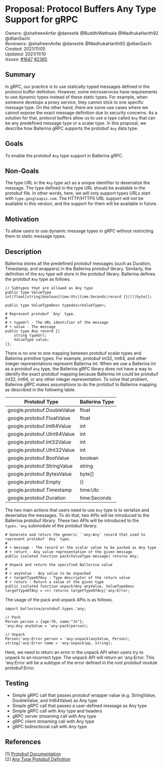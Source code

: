 # Proposal: Protocol Buffers Any Type Support for gRPC

_Owners_: @shafreenAnfar @daneshk @BuddhiWathsala @MadhukaHarith92 @dilanSachi  
_Reviewers_: @shafreenAnfar @daneshk @MadhukaHarith92 @dilanSachi  
_Created_: 2021/11/05   
_Updated_: 2021/11/10  
_Issues_: [#1647](https://github.com/ballerina-platform/ballerina-standard-library/issues/1647)  [#2365](https://github.com/ballerina-platform/ballerina-standard-library/issues/2365)  

## Summary
In gRPC, our practice is to use statically-typed messages defined in the protocol buffer definition. However, some microservices have requirements to use dynamic types instead of these static types. For example, when someone develops a proxy service, they cannot stick to one specific message type. On the other hand, there are some use cases where we cannot expose the exact message definition due to security concerns. As a solution for that, protocol buffers allow us to use a type called `Any` that can be any predefined message type or a scalar type. In this proposal, we describe how Ballerina gRPC supports the protobuf `Any` data type.

## Goals
To enable the protobuf `Any` type support in Ballerina gRPC.

## Non-Goals
The type URL in the `Any` type act as a unique identifier to deserialize the message. The type defined in the type URL should be available in the protobuf file. In other words, here, we will only support types URLs start with `type.googleapis.com`. The HTTP/HTTPS URL support will not be available in this version, and the support for them will be available in future.

## Motivation
To allow users to use dynamic message types in gRPC without restricting them to static message types.

## Description
Ballerina stores all the predefined protobuf messages (such as Duration, Timestamp, and wrappers) in the Ballerina protobuf library. Similarly, the definition of the `Any` type will store in the protobuf library. Ballerina defines the protobuf `Any` type as follows.

```ballerina
// Subtypes that are allowed as Any type
public type ValueType int|float|string|boolean|time:Utc|time:Seconds|record {}|()|byte[];

public type ValueTypeDesc typedesc<ValueType>;

# Represent protobuf `Any` type.
#
# + typeUrl - The URL identifier of the message  
# + value - The message  
public type Any record {|
    string typeUrl;
    ValueType value;
|};
```

There is no one to one mapping between protobuf scalar types and Ballerina primitive types. For example, protobuf int32, int64, and other integer representations represent Ballerina int. When we use a Ballerina int as a protobuf `Any` type, the Ballerina gRPC library does not have a way to identify the exact protobuf mapping because Ballerina int could be protobuf int32, int64, or any other integer representation. To solve that problem, Ballerina gRPC makes assumptions to do the protobuf to Ballerina mapping as described in the following table.

|Protobuf Type|Ballerina Type|
|---|---|
|google.protobuf.DoubleValue|float|
|google.protobuf.FloatValue|float|
|google.protobuf.Int64Value|int|
|google.protobuf.UInt64Value|int|
|google.protobuf.Int32Value|int|
|google.protobuf.UInt32Value|int|
|google.protobuf.BoolValue|boolean|
|google.protobuf.StringValue|string|
|google.protobuf.BytesValue|byte[]|
|google.protobuf.Empty|()|
|google.protobuf.Timestamp|time:Utc|
|google.protobuf.Duration|time:Seconds|

The two main actions that users need to use `Any` type is to serialize and deserialize the messages. To do that, two APIs will be introduced to the Ballerina protobuf library. These two APIs will be introduced to the `types.'any` submodule of the protobuf library.

```ballerina
# Generate and return the generic `'any:Any` record that used to represent protobuf `Any` type.
#
# + message - The record or the scalar value to be packed as Any type
# + return - Any value representation of the given message  
public isolated function pack(ValueType message) returns Any;

# Unpack and return the specified Ballerina value
#
# + anyValue - Any value to be unpacked
# + targetTypeOfAny - Type descriptor of the return value
# + return - Return a value of the given type  
public isolated function unpack(Any anyValue, ValueTypeDesc targetTypeOfAny = <>) returns targetTypeOfAny|'any:Error;
```

The usage of the pack and unpack APIs is as follows.

```ballerina
import ballerina/protobuf.types.'any;

// Pack
Person person = {age:70, name:"Jo"};
'any:Any anyValue = 'any:pack(person);

// Unpack
Person|'any:Error person = 'any:unpack(anyValue, Person);
string|'any:Error name = 'any:unpack(pp, string);
```

Here, we need to return an error in the unpack API when users try to unpack to an incorrect type. The unpack API will return an 'any:Error. This 'any:Error will be a subtype of the error defined in the root protobuf module protobuf:Error.

## Testing
- Simple gRPC call that passes protobuf wrapper value (e.g. StringValue, DoubleValue, and Int64Value) as Any type
- Simple gRPC call that passes a user-defined message as Any type
- Simple gRPC call with Any type and headers
- gRPC server streaming call with Any type
- gRPC client streaming call with Any type
- gRPC bidirectional call with Any type


## References
[1] [Protobuf Documentation](https://developers.google.com/protocol-buffers/docs/proto3#any)  
[2] [Any Type Protobuf Definition](https://github.com/protocolbuffers/protobuf/blob/3a4d9316aa9e3f0afec58e83ed744b0be4d337fa/src/google/protobuf/any.proto)

